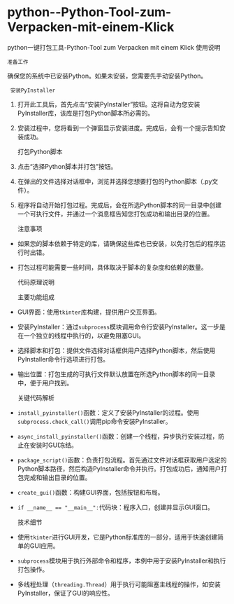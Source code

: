# python--Python-Tool-zum-Verpacken-mit-einem-Klick
python一键打包工具-Python-Tool zum Verpacken mit einem Klick
    使用说明

    准备工作
确保您的系统中已安装Python。如果未安装，您需要先手动安装Python。

     安装PyInstaller
1. 打开此工具后，首先点击“安装PyInstaller”按钮。这将自动为您安装PyInstaller库，该库是打包Python脚本所必需的。
2. 安装过程中，您将看到一个弹窗显示安装进度。完成后，会有一个提示告知安装成功。

     打包Python脚本
1. 点击“选择Python脚本并打包”按钮。
2. 在弹出的文件选择对话框中，浏览并选择您想要打包的Python脚本（.py文件）。
3. 程序将自动开始打包过程。完成后，会在所选Python脚本的同一目录中创建一个可执行文件，并通过一个消息框告知您打包成功和输出目录的位置。

     注意事项
- 如果您的脚本依赖于特定的库，请确保这些库也已安装，以免打包后的程序运行时出错。
- 打包过程可能需要一些时间，具体取决于脚本的复杂度和依赖的数量。

    代码原理说明

     主要功能组成
- GUI界面：使用`tkinter`库构建，提供用户交互界面。
- 安装PyInstaller：通过`subprocess`模块调用命令行安装PyInstaller。这一步是在一个独立的线程中执行的，以避免阻塞GUI。
- 选择脚本和打包：提供文件选择对话框供用户选择Python脚本，然后使用PyInstaller命令行选项进行打包。
- 输出位置：打包生成的可执行文件默认放置在所选Python脚本的同一目录中，便于用户找到。

     关键代码解析
- `install_pyinstaller()`函数：定义了安装PyInstaller的过程。使用`subprocess.check_call()`调用pip命令安装PyInstaller。
- `async_install_pyinstaller()`函数：创建一个线程，异步执行安装过程，防止在安装时GUI冻结。
- `package_script()`函数：负责打包流程。首先通过文件对话框获取用户选定的Python脚本路径，然后构造PyInstaller命令并执行。打包成功后，通知用户打包完成和输出目录的位置。
- `create_gui()`函数：构建GUI界面，包括按钮和布局。
- `if __name__ == "__main__":`代码块：程序入口，创建并显示GUI窗口。

    技术细节
- 使用`tkinter`进行GUI开发，它是Python标准库的一部分，适用于快速创建简单的GUI应用。
- `subprocess`模块用于执行外部命令和程序，本例中用于安装PyInstaller和执行打包操作。
- 多线程处理（`threading.Thread`）用于执行可能阻塞主线程的操作，如安装PyInstaller，保证了GUI的响应性。
